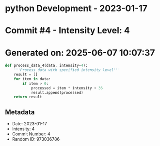 ﻿# python Development - 2023-01-17
# Commit #4 - Intensity Level: 4
# Generated on: 2025-06-07 10:07:37
```python
def process_data_4(data, intensity=4):
    '''Process data with specified intensity level'''
    result = []
    for item in data:
        if item > 0:
            processed = item * intensity + 36
            result.append(processed)
    return result
```
## Metadata
- Date: 2023-01-17
- Intensity: 4
- Commit Number: 4
- Random ID: 973036786
